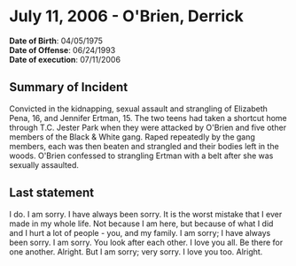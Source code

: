 # July 11, 2006 - O'Brien, Derrick

**Date of Birth**: 04/05/1975<br/>
**Date of Offense**: 06/24/1993<br/>
**Date of execution**: 07/11/2006<br/>

## Summary of Incident
Convicted in the kidnapping, sexual assault and strangling of Elizabeth Pena, 16, and Jennifer Ertman, 15. The two teens had taken a shortcut home through T.C. Jester Park when they were attacked by O'Brien and five other members of the Black & White gang. Raped repeatedly by the gang members, each was then beaten and strangled and their bodies left in the woods. O'Brien confessed to strangling Ertman with a belt after she was sexually assaulted.

## Last statement
I do. I am sorry. I have always been sorry. It is the worst mistake that I ever made in my whole life. Not because I am here, but because of what I did and I hurt a lot of people - you, and my family. I am sorry; I have always been sorry. I am sorry. You look after each other. I love you all. Be there for one another. Alright. But I am sorry; very sorry. I love you too. Alright.
